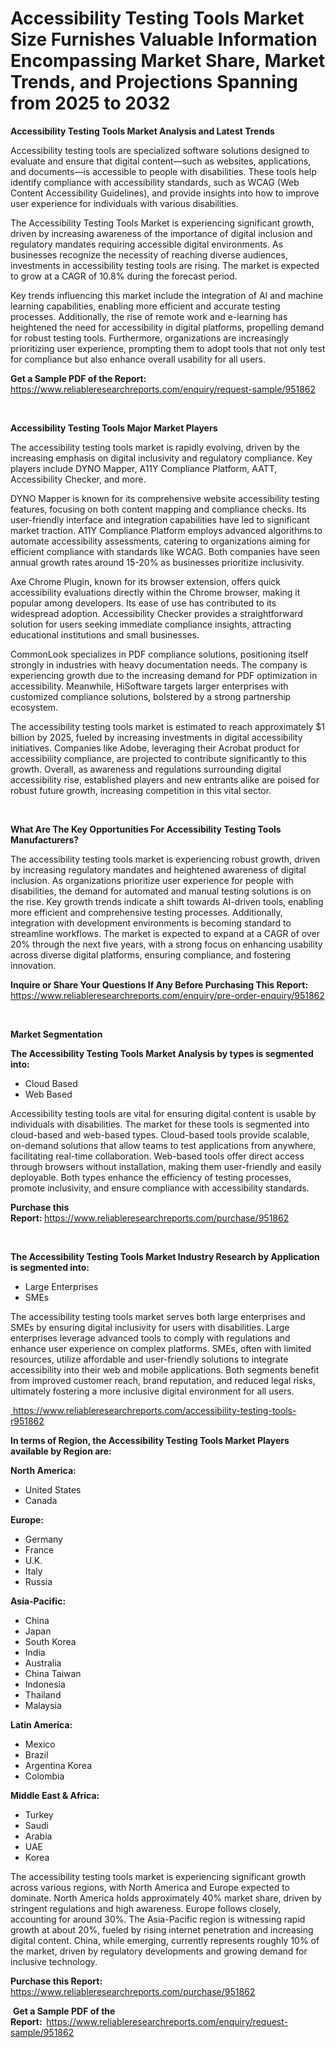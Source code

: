 <p><h1>Accessibility Testing Tools Market Size Furnishes Valuable Information Encompassing Market Share, Market Trends, and Projections Spanning from 2025 to 2032</h1></p><p><strong>Accessibility Testing Tools Market Analysis and Latest Trends</strong></p>
<p><p>Accessibility testing tools are specialized software solutions designed to evaluate and ensure that digital content—such as websites, applications, and documents—is accessible to people with disabilities. These tools help identify compliance with accessibility standards, such as WCAG (Web Content Accessibility Guidelines), and provide insights into how to improve user experience for individuals with various disabilities.</p><p>The Accessibility Testing Tools Market is experiencing significant growth, driven by increasing awareness of the importance of digital inclusion and regulatory mandates requiring accessible digital environments. As businesses recognize the necessity of reaching diverse audiences, investments in accessibility testing tools are rising. The market is expected to grow at a CAGR of 10.8% during the forecast period. </p><p>Key trends influencing this market include the integration of AI and machine learning capabilities, enabling more efficient and accurate testing processes. Additionally, the rise of remote work and e-learning has heightened the need for accessibility in digital platforms, propelling demand for robust testing tools. Furthermore, organizations are increasingly prioritizing user experience, prompting them to adopt tools that not only test for compliance but also enhance overall usability for all users.</p></p>
<p><strong>Get a Sample PDF of the Report:&nbsp;</strong> <a href="https://www.reliableresearchreports.com/enquiry/request-sample/951862?utm_campaign=12&utm_medium=2&utm_source=Github&utm_content=ia&utm_term=17042025&utm_id=accessibility-testing-tools">https://www.reliableresearchreports.com/enquiry/request-sample/951862</a></p>
<p>&nbsp;</p>
<p><strong>Accessibility Testing Tools Major Market Players</strong></p>
<p><p>The accessibility testing tools market is rapidly evolving, driven by the increasing emphasis on digital inclusivity and regulatory compliance. Key players include DYNO Mapper, A11Y Compliance Platform, AATT, Accessibility Checker, and more.</p><p>DYNO Mapper is known for its comprehensive website accessibility testing features, focusing on both content mapping and compliance checks. Its user-friendly interface and integration capabilities have led to significant market traction. A11Y Compliance Platform employs advanced algorithms to automate accessibility assessments, catering to organizations aiming for efficient compliance with standards like WCAG. Both companies have seen annual growth rates around 15-20% as businesses prioritize inclusivity.</p><p>Axe Chrome Plugin, known for its browser extension, offers quick accessibility evaluations directly within the Chrome browser, making it popular among developers. Its ease of use has contributed to its widespread adoption. Accessibility Checker provides a straightforward solution for users seeking immediate compliance insights, attracting educational institutions and small businesses.</p><p>CommonLook specializes in PDF compliance solutions, positioning itself strongly in industries with heavy documentation needs. The company is experiencing growth due to the increasing demand for PDF optimization in accessibility. Meanwhile, HiSoftware targets larger enterprises with customized compliance solutions, bolstered by a strong partnership ecosystem.</p><p>The accessibility testing tools market is estimated to reach approximately $1 billion by 2025, fueled by increasing investments in digital accessibility initiatives. Companies like Adobe, leveraging their Acrobat product for accessibility compliance, are projected to contribute significantly to this growth. Overall, as awareness and regulations surrounding digital accessibility rise, established players and new entrants alike are poised for robust future growth, increasing competition in this vital sector.</p></p>
<p>&nbsp;</p>
<p><strong>What Are The Key Opportunities For Accessibility Testing Tools Manufacturers?</strong></p>
<p><p>The accessibility testing tools market is experiencing robust growth, driven by increasing regulatory mandates and heightened awareness of digital inclusion. As organizations prioritize user experience for people with disabilities, the demand for automated and manual testing solutions is on the rise. Key growth trends indicate a shift towards AI-driven tools, enabling more efficient and comprehensive testing processes. Additionally, integration with development environments is becoming standard to streamline workflows. The market is expected to expand at a CAGR of over 20% through the next five years, with a strong focus on enhancing usability across diverse digital platforms, ensuring compliance, and fostering innovation.</p></p>
<p><strong>Inquire or Share Your Questions If Any Before Purchasing This Report:</strong> <a href="https://www.reliableresearchreports.com/enquiry/pre-order-enquiry/951862?utm_campaign=12&utm_medium=2&utm_source=Github&utm_content=ia&utm_term=17042025&utm_id=accessibility-testing-tools">https://www.reliableresearchreports.com/enquiry/pre-order-enquiry/951862</a></p>
<p>&nbsp;</p>
<p><strong>Market Segmentation</strong></p>
<p><strong>The Accessibility Testing Tools Market Analysis by types is segmented into:</strong></p>
<p><ul><li>Cloud Based</li><li>Web Based</li></ul></p>
<p><p>Accessibility testing tools are vital for ensuring digital content is usable by individuals with disabilities. The market for these tools is segmented into cloud-based and web-based types. Cloud-based tools provide scalable, on-demand solutions that allow teams to test applications from anywhere, facilitating real-time collaboration. Web-based tools offer direct access through browsers without installation, making them user-friendly and easily deployable. Both types enhance the efficiency of testing processes, promote inclusivity, and ensure compliance with accessibility standards.</p></p>
<p><strong>Purchase this Report:&nbsp;</strong><a href="https://www.reliableresearchreports.com/purchase/951862?utm_campaign=12&utm_medium=2&utm_source=Github&utm_content=ia&utm_term=17042025&utm_id=accessibility-testing-tools">https://www.reliableresearchreports.com/purchase/951862</a></p>
<p>&nbsp;</p>
<p><strong>The Accessibility Testing Tools Market Industry Research by Application is segmented into:</strong></p>
<p><ul><li>Large Enterprises</li><li>SMEs</li></ul></p>
<p><p>The accessibility testing tools market serves both large enterprises and SMEs by ensuring digital inclusivity for users with disabilities. Large enterprises leverage advanced tools to comply with regulations and enhance user experience on complex platforms. SMEs, often with limited resources, utilize affordable and user-friendly solutions to integrate accessibility into their web and mobile applications. Both segments benefit from improved customer reach, brand reputation, and reduced legal risks, ultimately fostering a more inclusive digital environment for all users.</p></p>
<p><a href="https://www.reliableresearchreports.com/accessibility-testing-tools-r951862?utm_campaign=12&utm_medium=2&utm_source=Github&utm_content=ia&utm_term=17042025&utm_id=accessibility-testing-tools">&nbsp;https://www.reliableresearchreports.com/accessibility-testing-tools-r951862</a></p>
<p><strong>In terms of Region, the Accessibility Testing Tools Market Players available by Region are:</strong></p>
<p>
    <p> <strong> North America: </strong>
        <ul>
            <li>United States</li>
            <li>Canada</li>
        </ul>
        </p> 
    <p> <strong> Europe: </strong>
        <ul>
            <li>Germany</li>
            <li>France</li>
            <li>U.K.</li>
            <li>Italy</li>
            <li>Russia</li>
        </ul>
        </p> 
    <p> <strong> Asia-Pacific: </strong>
        <ul>
            <li>China</li>
            <li>Japan</li>
            <li>South Korea</li>
            <li>India</li>
            <li>Australia</li>
            <li>China Taiwan</li>
            <li>Indonesia</li>
            <li>Thailand</li>
            <li>Malaysia</li>
        </ul>
        </p> 
    <p> <strong> Latin America: </strong>
        <ul>
            <li>Mexico</li>
            <li>Brazil</li>
            <li>Argentina Korea</li>
            <li>Colombia</li>
        </ul>
        </p> 
    <p> <strong> Middle East & Africa: </strong>
        <ul>
            <li>Turkey</li>
            <li>Saudi</li>
            <li>Arabia</li>
            <li>UAE</li>
            <li>Korea</li>
        </ul>
    </p>
    </p>
<p><p>The accessibility testing tools market is experiencing significant growth across various regions, with North America and Europe expected to dominate. North America holds approximately 40% market share, driven by stringent regulations and high awareness. Europe follows closely, accounting for around 30%. The Asia-Pacific region is witnessing rapid growth at about 20%, fueled by rising internet penetration and increasing digital content. China, while emerging, currently represents roughly 10% of the market, driven by regulatory developments and growing demand for inclusive technology.</p></p>
<p><strong>Purchase this Report: </strong><a href="https://www.reliableresearchreports.com/purchase/951862?utm_campaign=12&utm_medium=2&utm_source=Github&utm_content=ia&utm_term=17042025&utm_id=accessibility-testing-tools">https://www.reliableresearchreports.com/purchase/951862</a></p>
<p>&nbsp;<strong>Get a Sample PDF of the Report:&nbsp;&nbsp;</strong><a href="https://www.reliableresearchreports.com/enquiry/request-sample/951862?utm_campaign=12&utm_medium=2&utm_source=Github&utm_content=ia&utm_term=17042025&utm_id=accessibility-testing-tools">https://www.reliableresearchreports.com/enquiry/request-sample/951862</a></p>
<p><strong></strong></p>
<p><p></p><p></p><p></p></p>
